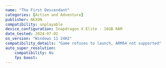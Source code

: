 ```yaml
---
name: "The First Descendant"
categories: [Action and Adventure]
publisher: NEXON
compatibility: unplayable
device_configuration: Snapdragon X Elite - 16GB RAM
date_tested: 2024-07-02
os_version: "Windows 11 24H2"
compatibility_details: "Game refuses to launch, ARM64 not supported"
auto_super_resolution:
    compatibility: No
    fps boost: 
---
```

